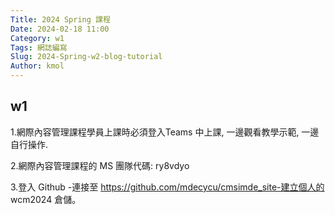 ```yaml
---
Title: 2024 Spring 課程
Date: 2024-02-18 11:00
Category: w1
Tags: 網誌編寫
Slug: 2024-Spring-w2-blog-tutorial
Author: kmol
---
```

## w1
1.網際內容管理課程學員上課時必須登入Teams 中上課, 一邊觀看教學示範, 一邊自行操作.

2.網際內容管理課程的 MS 團隊代碼: ry8vdyo

3.登入 Github -連接至 https://github.com/mdecycu/cmsimde_site-建立個人的 wcm2024 倉儲。